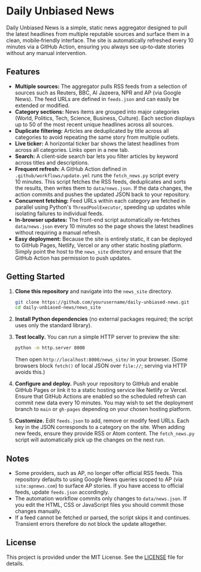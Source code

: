 # Daily Unbiased News

Daily Unbiased News is a simple, static news aggregator designed to pull the
latest headlines from multiple reputable sources and surface them in a clean,
mobile‑friendly interface. The site is automatically refreshed every 10 minutes
via a GitHub Action, ensuring you always see up‑to‑date stories without any
manual intervention.

## Features

- **Multiple sources:** The aggregator pulls RSS feeds from a selection of
  sources such as Reuters, BBC, Al Jazeera, NPR and AP (via Google News).
  The feed URLs are defined in `feeds.json` and can easily be extended or
  modified.
- **Category sections:** News items are grouped into major categories
  (World, Politics, Tech, Science, Business, Culture). Each section
  displays up to 50 of the most recent unique headlines across all sources.
- **Duplicate filtering:** Articles are deduplicated by title across all
  categories to avoid repeating the same story from multiple outlets.
- **Live ticker:** A horizontal ticker bar shows the latest headlines from
  across all categories. Links open in a new tab.
- **Search:** A client‑side search bar lets you filter articles by
  keyword across titles and descriptions.
- **Frequent refresh:** A GitHub Action defined in `.github/workflows/update.yml`
  runs the `fetch_news.py` script every 10 minutes. This script fetches
  the RSS feeds, deduplicates and sorts the results, then writes them to
  `data/news.json`. If the data changes, the action commits and pushes the
  updated JSON back to your repository.
- **Concurrent fetching:** Feed URLs within each category are fetched in
  parallel using Python's `ThreadPoolExecutor`, speeding up updates while
  isolating failures to individual feeds.
- **In-browser updates:** The front-end script automatically re-fetches
  `data/news.json` every 10 minutes so the page shows the latest headlines
  without requiring a manual refresh.
- **Easy deployment:** Because the site is entirely static, it can be
  deployed to GitHub Pages, Netlify, Vercel or any other static hosting
  platform. Simply point the host to the `news_site` directory and ensure
  that the GitHub Action has permission to push updates.

## Getting Started

1. **Clone this repository** and navigate into the `news_site` directory.

   ```sh
   git clone https://github.com/yourusername/daily-unbiased-news.git
   cd daily-unbiased-news/news_site
   ```

2. **Install Python dependencies** (no external packages required; the
   script uses only the standard library).

3. **Test locally.** You can run a simple HTTP server to preview the
   site:

   ```sh
   python -m http.server 8000
   ```

   Then open `http://localhost:8000/news_site/` in your browser. (Some
   browsers block `fetch()` of local JSON over `file://`; serving via
   HTTP avoids this.)

4. **Configure and deploy.** Push your repository to GitHub and enable
   GitHub Pages or link it to a static hosting service like Netlify or
   Vercel. Ensure that GitHub Actions are enabled so the scheduled refresh can
   commit new data every 10 minutes. You may wish to set the deployment branch to
   `main` or `gh-pages` depending on your chosen hosting platform.

5. **Customize.** Edit `feeds.json` to add, remove or modify feed URLs.
   Each key in the JSON corresponds to a category on the site. When adding
   new feeds, ensure they provide RSS or Atom content. The `fetch_news.py`
   script will automatically pick up the changes on the next run.

## Notes

- Some providers, such as AP, no longer offer official RSS feeds. This
  repository defaults to using Google News queries scoped to AP (via
  `site:apnews.com`) to surface AP stories. If you have access to
  official feeds, update `feeds.json` accordingly.
- The automation workflow commits only changes to `data/news.json`. If you
  edit the HTML, CSS or JavaScript files you should commit those changes
  manually.
- If a feed cannot be fetched or parsed, the script skips it and
  continues. Transient errors therefore do not block the update
  altogether.

## License

This project is provided under the MIT License. See the [LICENSE](../LICENSE)
file for details.